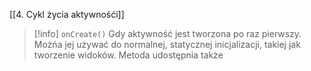 [[4. Cykl życia aktywnośći]]

>[!info] `onCreate()`
> Gdy aktywność jest tworzona po raz pierwszy. Możńa jej używać do normalnej, statycznej inicjalizacji, takiej jak tworzenie widoków. Metoda udostępnia także 














